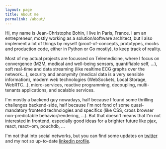 ```yaml
---
layout: page
title: About me
permalink: /about/
---
```


Hi, my name is Jean-Christophe Bohin, I live in Paris, France. I am an entrepreneur, mostly working as a solution/software architect, but I also implement a lot of things by myself (proof-of-concepts, prototypes, mocks and production code, either in Python or Go mostly), to keep track of reality.

Most of my actual projects are focussed on Telemedicine, where I focus on convergence (M2M, medical and well-being sensors, quantifiable self, ...), soft real-time and data streaming (like realtime ECG graphs over the network...), security and anonymity (medical data is a very sensible information), modern web technologies (WebSockets, Local Storage, WebRTC...), micro-services, reactive programming, decoupling, multi-tenants applications, and scalable services.

I'm mostly a backend guy nowadays, half because I found some thrilling challenges backend-side, half because I'm not fond of some quasi-mandatory frontend technologies and specifics (like CSS, cross browser non-predictable behavior/rendering, ...). But that doesn't means that I'm not interested in frontend, especially good ideas for a brighter future like pjax, react, react+om, pouchdb, ...

I'm not that into social networks, but you can find some updates on [twitter](https://twitter.com/bohinjc) and my not so up-to-date [linkedin profile](linkedin.com/in/bohinjc/).
